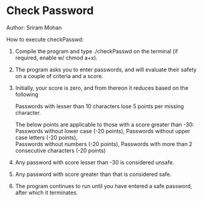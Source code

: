 # Check Password

Author: Sriram Mohan

How to execute checkPasswd:
  1. Compile the program and type ./checkPasswd on the terminal (if required, enable w/ chmod a+x).
  2. The program asks you to enter passwords, and will evaluate their safety on a couple of criteria and a score.
  3. Initially, your score is zero, and from thereon it reduces based on the following
  
      Passwords with lesser than 10 characters lose 5 points per missing character. 
      
      The below points are applicable to those with a score greater than -30:
           Passwords without lower case (-20 points),
          Passwords without upper case letters (-20 points),    
         Passwords without numbers (-20 points),
          Passwords with more than 2 consecutive characters (-20 points)   
  3. Any password with score lesser than -30 is considered unsafe.
  4. Any password with score greater than that is considered safe.
  5. The program continues to run until you have entered a safe password, after which it terminates.
     
